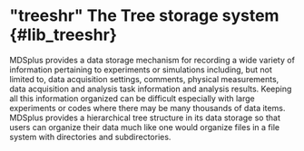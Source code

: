 "treeshr" The Tree storage system  {#lib_treeshr}
=================================


MDSplus provides a data storage mechanism for recording a wide variety of
information pertaining to experiments or simulations including, but not limited
to, data acquisition settings, comments, physical measurements, data
acquisition and analysis task information and analysis results. Keeping all
this information organized can be difficult especially with large experiments
or codes where there may be many thousands of data items. MDSplus provides a
hierarchical tree structure in its data storage so that users can organize
their data much like one would organize files in a file system with directories
and subdirectories.

